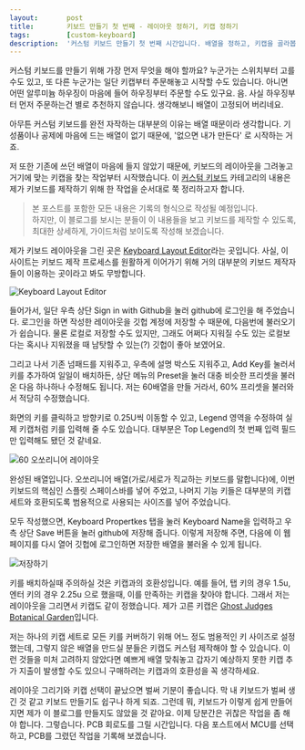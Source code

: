 ```yaml
---
layout:       post
title:        키보드 만들기 첫 번째 - 레이아웃 정하기, 키캡 정하기
tags:         [custom-keyboard]
description:  '커스텀 키보드 만들기 첫 번째 시간입니다. 배열을 정하고, 키캡을 골라봅시다.'
---
```


커스텀 키보드를 만들기 위해 가장 먼저 무엇을 해야 할까요? 누군가는 스위치부터 고를 수도 있고, 또 다른 누군가는 일단 키캡부터 주문해놓고 시작할 수도 있습니다. 아니면 어떤 알루미늄 하우징이 마음에 들어 하우징부터 주문할 수도 있구요. 음. 사실 하우징부터 먼저 주문하는건 별로 추천하지 않습니다. 생각해보니 배열이 고정되어 버리네요.

아무튼 커스텀 키보드를 완전 자작하는 대부분의 이유는 배열 때문이라 생각합니다. 기성품이나 공제에 마음에 드는 배열이 없기 때문에, '없으면 내가 만든다' 로 시작하는 거죠.

저 또한 기존에 쓰던 배열이 마음에 들지 않았기 때문에, 키보드의 레이아웃을 그려놓고 거기에 맞는 키캡을 찾는 작업부터 시작했습니다. 이 [커스텀 키보드](https://sky2park.github.io/tag-custom-keyboard/) 카테고리의 내용은 제가 키보드를 제작하기 위해 한 작업을 순서대로 쭉 정리하고자 합니다.

>본 포스트를 포함한 모든 내용은 기록의 형식으로 작성될 예정입니다.  
하지만, 이 블로그를 보시는 분들이 이 내용들을 보고 키보드를 제작할 수 있도록, 최대한 상세하게, 가이드처럼 보이도록 작성해 보겠습니다.

제가 키보드 레이아웃을 그린 곳은 [Keyboard Layout Editor](http://www.keyboard-layout-editor.com/)라는 곳입니다. 사실, 이 사이트는 키보드 제작 프로세스를 원활하게 이어가기 위해 거의 대부분의 키보드 제작자들이 이용하는 곳이라고 봐도 무방합니다.

![Keyboard Layout Editor](https://user-images.githubusercontent.com/38902150/229709521-eaf35aeb-7bc3-4216-98d1-a5fbef70b589.png)


들어가서, 일단 우측 상단 Sign in with Github을 눌러 github에 로그인을 해 주었습니다. 로그인을 하면 작성한 레이아웃을 깃헙 계정에 저장할 수 때문에, 다음번에 불러오기가 쉽습니다. 물론 로컬로 저장할 수도 있지만, 그래도 어쩌다 지워질 수도 있는 로컬보다는 혹시나 지워졌을 때 남탓할 수 있는(?) 깃헙이 좋아 보였어요.

그리고 나서 기존 넘패드를 지워주고, 우측에 설명 박스도 지워주고, Add Key를 눌러서 키를 추가하여 일일이 배치하든, 상단 메뉴의 Preset을 눌러 대충 비슷한 프리셋을 불러온 다음 하나하나 수정해도 됩니다. 저는 60배열을 만들 거라서, 60% 프리셋을 불러와서 적당히 수정했습니다.

화면의 키를 클릭하고 방향키로 0.25U씩 이동할 수 있고, Legend 영역을 수정하여 실제 키캡처럼 키를 입력해 줄 수도 있습니다. 대부분은 Top Legend의 첫 번째 입력 필드만 입력해도 됐던 것 같네요.

![60 오쏘리니어 레이아웃](https://user-images.githubusercontent.com/38902150/229710094-08cc0cd2-0a12-471d-9b22-bfe09dfb2e89.png)

완성된 배열입니다. 오쏘리니어 배열(가로/세로가 직교하는 키보드를 말합니다)에, 이번 키보드의 핵심인 스플릿 스페이스바를 넣어 주었고, 나머지 기능 키들은 대부분의 키캡 세트와 호환되도록 범용적으로 사용되는 사이즈를 넣어 주었습니다.

모두 작성했으면, Keyboard Propertkes 탭을 눌러 Keyboard Name을 입력하고 우측 상단 Save 버튼을 눌러 github에 저장해 줍니다. 이렇게 저장해 주면, 다음에 이 웹페이지를 다시 열어 깃헙에 로그인하면 저장한 배열을 불러올 수 있게 됩니다.

![저장하기](https://user-images.githubusercontent.com/38902150/229717845-7214e0e0-618e-4f45-a90b-519dbfd2b60b.png)

키를 배치하실때 주의하실 것은 키캡과의 호환성입니다. 예를 들어, 탭 키의 경우 1.5u, 엔터 키의 경우 2.25u 으로 했을때, 이를 만족하는 키캡을 찾아야 합니다. 그래서 저는 레이아웃을 그리면서 키캡도 같이 정했습니다. 제가 고른 키캡은 [Ghost Judges Botanical Garden](https://kprepublic.com/products/ghost-judges-gj-botanical-garden-colorway-cherry-pbt-doubleshot-keycap-for-mx-keyboard-60-65-87-104-gh60-xd64-xd68-bm60-bm65)입니다.

저는 하나의 키캡 세트로 모든 키를 커버하기 위해 어느 정도 범용적인 키 사이즈로 설정했는데, 그렇지 않은 배열을 만드실 분들은 키캡도 커스텀 제작해야 할 수 있습니다. 이런 것들을 미처 고려하지 않았다면 예쁘게 배열 맞춰놓고 갑자기 예상하지 못한 키캡 추가 지출이 발생할 수도 있으니 구매하려는 키캡과의 호환성을 꼭 생각하세요.

레이아웃 그리기와 키캡 선택이 끝났으면 벌써 기분이 좋습니다. 막 내 키보드가 벌써 생긴 것 같고 키보드 만들기도 쉽구나 하게 되죠. 그런데 뭐, 키보드가 이렇게 쉽게 만들어지면 제가 이 블로그를 만들지도 않았을 것 같아요. 이제 당분간은 귀찮은 작업을 좀 해야 합니다. 그렇습니다. PCB 회로도를 그릴 시간입니다. 다음 포스트에서 MCU를 선택하고, PCB를 그렸던 작업을 기록해 보겠습니다.
